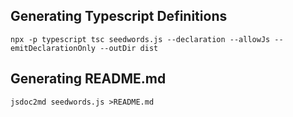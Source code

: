 ## Generating Typescript Definitions

    npx -p typescript tsc seedwords.js --declaration --allowJs --emitDeclarationOnly --outDir dist

## Generating README.md

    jsdoc2md seedwords.js >README.md